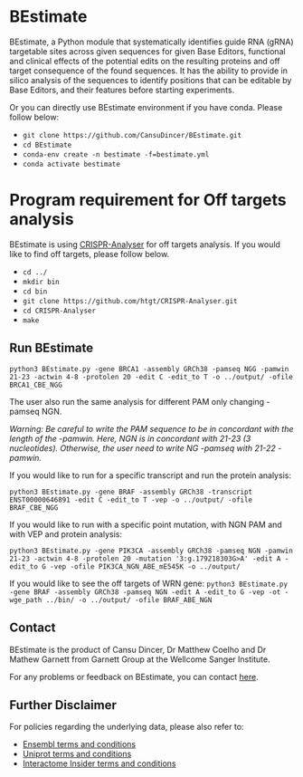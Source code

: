 # BEstimate

BEstimate, a Python module that systematically identifies guide RNA (gRNA) targetable sites across given sequences for given Base Editors, functional and clinical effects of the potential edits on the resulting proteins and off target consequence of the found sequences. It has the ability to provide in silico analysis of the sequences to identify positions that can be editable by Base Editors, and their features before starting experiments. 

Or you can directly use BEstimate environment if you have conda. Please follow below:

- `git clone https://github.com/CansuDincer/BEstimate.git`
- `cd BEstimate`
- `conda-env create -n bestimate -f=bestimate.yml`
- `conda activate bestimate`


# Program requirement for Off targets analysis

BEstimate is using [CRISPR-Analyser]([https://github.com/htgt/CRISPR-Analyser]) for off targets analysis. If you would like to find off targets, please follow below.

- `cd ../`
- `mkdir bin`
- `cd bin`
- `git clone https://github.com/htgt/CRISPR-Analyser.git`
- `cd CRISPR-Analyser`
- `make`

## Run BEstimate

`python3 BEstimate.py -gene BRCA1 -assembly GRCh38 -pamseq NGG -pamwin 21-23 -actwin 4-8 -protolen 20 -edit C -edit_to T -o ../output/ -ofile BRCA1_CBE_NGG`

The user also run the same analysis for different PAM only changing -pamseq NGN. 

*Warning: Be careful to write the PAM sequence to be in concordant with the length of the -pamwin. Here, NGN is in concordant with 21-23 (3 nucleotides). Otherwise, the user need to write NG -pamseq with 21-22 -pamwin.* 

If you would like to run for a specific transcript and run the protein analysis:

`python3 BEstimate.py -gene BRAF -assembly GRCh38 -transcript ENST00000646891 -edit C -edit_to T -vep -o ../output/ -ofile BRAF_CBE_NGG`

If you would like to run with a specific point mutation, with NGN PAM and with VEP and protein analysis:

`python3 BEstimate.py -gene PIK3CA -assembly GRCh38 -pamseq NGN -pamwin 21-23 -actwin 4-8 -protolen 20 -mutation '3:g.179218303G>A' -edit A -edit_to G -vep -ofile PIK3CA_NGN_ABE_mE545K -o ../output/`

If you would like to see the off targets of WRN gene:
`python3 BEstimate.py -gene BRAF -assembly GRCh38 -pamseq NGN -edit A -edit_to G -vep -ot -wge_path ../bin/ -o ../output/ -ofile BRAF_ABE_NGN`


## Contact

BEstimate is the product of Cansu Dincer, Dr Matthew Coelho and Dr Mathew Garnett from Garnett Group at the Wellcome Sanger Institute.

For any problems or feedback on BEstimate, you can contact [here](mailto:cd7@sanger.ac.uk).

## Further Disclaimer

For policies regarding the underlying data, please also refer to:
- [Ensembl terms and conditions](https://www.ensembl.org/info/about/legal/code_licence.html#:~:text=Subject%20to%20the%20terms%20and,the%20Work%20and%20such%20Derivative)
- [Uniprot terms and conditions](https://www.uniprot.org/help/license#:~:text=We%20make%20no%20warranties%20regarding,by%20patents%20or%20other%20rights.)
- [Interactome Insider terms and conditions](http://interactomeinsider.yulab.org/)


